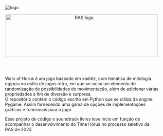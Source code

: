 ![logo](https://github.com/time-horus/wars-of-horus/assets/147745796/4404119e-623e-4400-a140-1dc09213f065)
<p align="center">
  <a href="https://sites.google.com/unesp.br/rasunespbauru/home">
    <img src="https://user-images.githubusercontent.com/50799373/88114032-6396b280-cb89-11ea-9de9-656eb9bc2d31.png" alt="RAS logo" width="500" height="140">
  </a>
</p>

<br/><br/>

Wars of Horus é um jogo baseado em xadrêz, com temática de mitologia egípcia no estilo de jogos retro, em que se inclui um elemento de randomização de possibilidades de movimentação, além de adicionar várias propriedades a fim de diversão e surpresa.  
O repositório contém o código escrito em Python que se utiliza da engine Pygame. Assim fornecendo uma gama de opções de implementações gráficas e funcionais para o jogo.  

Esse projeto de código e soundtrack livres teve incio em função de acompanhar o desenvolvimento do Time Hórus no processo seletivo da RAS de 2023.

